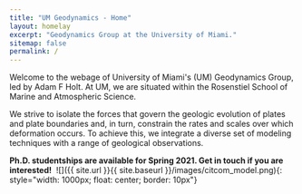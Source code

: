 ```yaml
---
title: "UM Geodynamics - Home"
layout: homelay
excerpt: "Geodynamics Group at the University of Miami."
sitemap: false
permalink: /
---
```


​​​​​​​Welcome to the webage of University of Miami's (UM) Geodynamics Group, led by Adam F Holt. At UM, we are situated within the Rosenstiel School of Marine and Atmospheric Science.

We strive to isolate the forces that govern the geologic evolution of plates and plate boundaries and, in turn, constrain the rates and scales over which deformation occurs. To achieve this, we integrate a diverse set of modeling techniques with a range of geological observations.


**Ph.D. studentships are available for Spring 2021. Get in touch if you are interested!**
​
![]({{ site.url }}{{ site.baseurl }}/images/citcom_model.png){: style="width: 1000px; float: center; border: 10px"}


